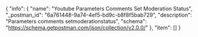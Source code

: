 {
  "info": {
    "name": "Youtube Parameters Comments Set Moderation Status",
    "_postman_id": "6a761448-9a74-4ef5-bd9c-b8f8f5bab729",
    "description": "Parameters comments setmoderationstatus",
    "schema": "https://schema.getpostman.com/json/collection/v2.0.0/"
  },
  "item": []
}
